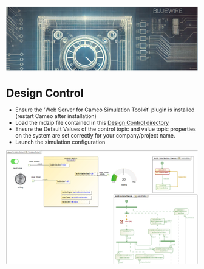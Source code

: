 ![project bluewire](../img/bluewire_logo_alt2.jpg)

# Design Control

* Ensure the 'Web Server for Cameo Simulation Toolkit' plugin is installed (restart Cameo after installation)
* Load the mdzip file contained in this [Design Control directory](/control_design/)
* Ensure the Default Values of the control topic and value topic properties on the system are set correctly for your company/project name.
* Launch the simulation configuration

![design control](../img/design_control.jpg)